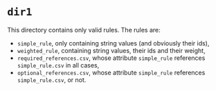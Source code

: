 # `dir1`

This directory contains only valid rules. The rules are:

- `simple_rule`, only containing string values (and obviously their ids),
- `weighted_rule`, containing string values, their ids and their weight,
- `required_references.csv`, whose attribute `simple_rule` references
  `simple_rule.csv` in all cases,
- `optional_references.csv`, whose attribute `simple_rule` references
  `simple_rule.csv`, or not.

